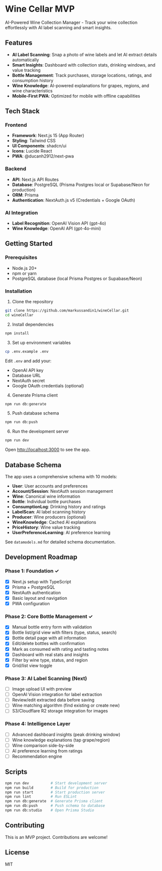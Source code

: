 # Wine Cellar MVP

AI-Powered Wine Collection Manager - Track your wine collection effortlessly with AI label scanning and smart insights.

## Features

- **AI Label Scanning**: Snap a photo of wine labels and let AI extract details automatically
- **Smart Insights**: Dashboard with collection stats, drinking windows, and value tracking
- **Bottle Management**: Track purchases, storage locations, ratings, and consumption history
- **Wine Knowledge**: AI-powered explanations for grapes, regions, and wine characteristics
- **Mobile-First PWA**: Optimized for mobile with offline capabilities

## Tech Stack

### Frontend
- **Framework**: Next.js 15 (App Router)
- **Styling**: Tailwind CSS
- **UI Components**: shadcn/ui
- **Icons**: Lucide React
- **PWA**: @ducanh2912/next-pwa

### Backend
- **API**: Next.js API Routes
- **Database**: PostgreSQL (Prisma Postgres local or Supabase/Neon for production)
- **ORM**: Prisma
- **Authentication**: NextAuth.js v5 (Credentials + Google OAuth)

### AI Integration
- **Label Recognition**: OpenAI Vision API (gpt-4o)
- **Wine Knowledge**: OpenAI API (gpt-4o-mini)

## Getting Started

### Prerequisites

- Node.js 20+
- npm or yarn
- PostgreSQL database (local Prisma Postgres or Supabase/Neon)

### Installation

1. Clone the repository
```bash
git clone https://github.com/markussandin1/wineCellar.git
cd wineCellar
```

2. Install dependencies
```bash
npm install
```

3. Set up environment variables
```bash
cp .env.example .env
```

Edit `.env` and add your:
- OpenAI API key
- Database URL
- NextAuth secret
- Google OAuth credentials (optional)

4. Generate Prisma client
```bash
npm run db:generate
```

5. Push database schema
```bash
npm run db:push
```

6. Run the development server
```bash
npm run dev
```

Open [http://localhost:3000](http://localhost:3000) to see the app.

## Database Schema

The app uses a comprehensive schema with 10 models:
- **User**: User accounts and preferences
- **Account/Session**: NextAuth session management
- **Wine**: Canonical wine information
- **Bottle**: Individual bottle purchases
- **ConsumptionLog**: Drinking history and ratings
- **LabelScan**: AI label scanning history
- **Producer**: Wine producers (optional)
- **WineKnowledge**: Cached AI explanations
- **PriceHistory**: Wine value tracking
- **UserPreferenceLearning**: AI preference learning

See `datamodels.md` for detailed schema documentation.

## Development Roadmap

### Phase 1: Foundation ✓
- [x] Next.js setup with TypeScript
- [x] Prisma + PostgreSQL
- [x] NextAuth authentication
- [x] Basic layout and navigation
- [x] PWA configuration

### Phase 2: Core Bottle Management ✓
- [x] Manual bottle entry form with validation
- [x] Bottle list/grid view with filters (type, status, search)
- [x] Bottle detail page with all information
- [x] Edit/delete bottles with confirmation
- [x] Mark as consumed with rating and tasting notes
- [x] Dashboard with real stats and insights
- [x] Filter by wine type, status, and region
- [x] Grid/list view toggle

### Phase 3: AI Label Scanning (Next)
- [ ] Image upload UI with preview
- [ ] OpenAI Vision integration for label extraction
- [ ] Review/edit extracted data before saving
- [ ] Wine matching algorithm (find existing or create new)
- [ ] S3/Cloudflare R2 storage integration for images

### Phase 4: Intelligence Layer
- [ ] Advanced dashboard insights (peak drinking window)
- [ ] Wine knowledge explanations (tap grape/region)
- [ ] Wine comparison side-by-side
- [ ] AI preference learning from ratings
- [ ] Recommendation engine

## Scripts

```bash
npm run dev          # Start development server
npm run build        # Build for production
npm run start        # Start production server
npm run lint         # Run ESLint
npm run db:generate  # Generate Prisma client
npm run db:push      # Push schema to database
npm run db:studio    # Open Prisma Studio
```

## Contributing

This is an MVP project. Contributions are welcome!

## License

MIT
